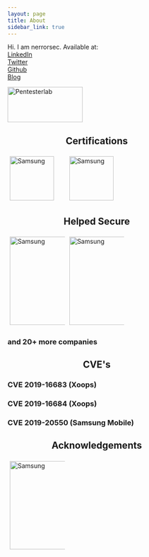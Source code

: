 ```yaml
---
layout: page
title: About
sidebar_link: true
---
```


<style>
* {
  box-sizing: border-box;
}

.column {
  float: left;
  width: 33.33%;
  padding: 5px;
}

.row::after {
  content: "";
  clear: both;
  display: table;
}
</style>

<p class="message">
  Hi. I am nerrorsec.
  Available at:<br>
  <a href="https://www.linkedin.com/in/nerrorsec/">LinkedIn</a><br>
  <a href="https://twitter.com/nerrorsec">Twitter</a><br>
  <a href="https://github.com/nerrorsec">Github</a><br>
  <a href="https://nirajkhatiwada.com.np">Blog</a><br>
</p>

<p class="message">
<a href="https://pentesterlab.com/profile/nerrorsec"> <img alt="Pentesterlab" src="https://assets.pentesterlab.com/logo.png" width="170" height="80"> </a>
</p>

<p class="message">
  <script src="https://tryhackme.com/badge/21223"></script>
  </p>
  


<p class="message">
  <center><h2>Certifications</h2></center>
  <div class="row">
  <div class="column">
    <img src="https://training.fortinet.com/pluginfile.php/1/badges/badgeimage/25/f1" alt="Samsung" style="width:100px;height:100px;" onclick="javascript:window.location='https://nirajkhatiwada.com.np/assets/images/certifications/NSE_1_Certificate.pdf';">
  </div>
  <div class="column">
    <img src="https://training.fortinet.com/pluginfile.php/1/badges/badgeimage/24/f1" alt="Samsung" style="width:100px;height:100px;" onclick="javascript:window.location='https://nirajkhatiwada.com.np/assets/images/certifications/NSE_2_Certificate.pdf';"> 
  </div>
  </div>
</p>

<p class="message">
  <center><h2>Helped Secure</h2></center>
  <div class="row">
  <div class="column">
    <img src="https://nirajkhatiwada.com.np/assets/images/helped_secure/samsung.png" alt="Samsung" style="width:200px;height:200px;">
  </div>
  <div class="column">
    <img src="https://nirajkhatiwada.com.np/assets/images/helped_secure/alibaba.png" alt="Samsung" style="width:200px;height:200px;"> 
  </div>
</div>
  <h3>and 20+ more companies</h3> 
</p>

<p class="message">
  <center><h2>CVE's</h2></center>
  <h3>CVE 2019-16683 (Xoops)</h3>
  <h3>CVE 2019-16684 (Xoops)</h3>
  <h3>CVE 2019-20550 (Samsung Mobile)</h3>
</p>

<p class="message">
  <center><h2>Acknowledgements</h2></center>
  <div class="row">
  <div class="column">
    <img src="https://nirajkhatiwada.com.np/assets/images/acknowledgements/asrc.png" alt="Samsung" style="width:200px;height:200px;">
  </div>
</div>
</p>



